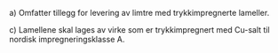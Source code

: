 a) Omfatter tillegg for levering av limtre med trykkimpregnerte lameller.

c) Lamellene skal lages av virke som er trykkimpregnert med Cu-salt til nordisk impregneringsklasse A.

